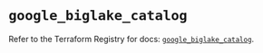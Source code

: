 # `google_biglake_catalog`

Refer to the Terraform Registry for docs: [`google_biglake_catalog`](https://registry.terraform.io/providers/hashicorp/google-beta/6.39.0/docs/resources/google_biglake_catalog).
